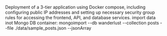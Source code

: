 Deployment of a 3-tier application using Docker compose, including configuring public IP addresses and setting up necessary security group rules for accessing the frontend, API, and database services.
import data inot Mongo DB container:      mongoimport --db wanderlust --collection posts --file ./data/sample_posts.json --jsonArray
